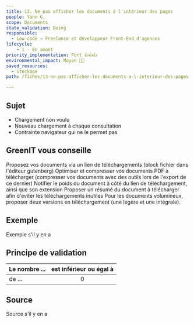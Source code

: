 ```yaml
---
title: 13. Ne pas afficher les documents à l'intérieur des pages
people: Yann G.
scope: Documents
state_validation: Doing
responsible:
  - Low-code → Freelance et développeur Front-End d'agences
lifecycle: 
    - 1 - En amont
priority_implementation: Fort 👍👍👍
environmental_impact: Moyen 🌱🌱
saved_resources: 
  - Stockage
path: /fiches/13-ne-pas-afficher-les-documents-a-l-interieur-des-pages

---
```


## Sujet

- Chargement non voulu
- Nouveau chargement à chaque consultation
- Contrainte navigateur qui ne le permet pas


## GreenIT vous conseille

Proposez vos documents via un lien de téléchargements (block fichier dans l'éditeur gutenberg)
Optimiser et compresser vos documents PDF à télécharger (compresser vos documents avec des outils lors de l'export de ce dernier)
Notifier le poids du document à côté du lien de téléchargement, ainsi que son extension
Proposer un résumé du document à télécharger afin d'éviter les téléchargements inutiles
Pour les documents volumineux, proposer deux versions en téléchargement (une légère et une intégrale).

## Exemple

Exemple s'il y en a

## Principe de validation

| Le nombre ... | est inférieur ou égal à |
| ------------- | :---------------------: |
| de ...        |            0            |

## Source

Source s'il y en a
